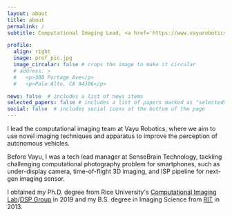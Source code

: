 ```yaml
---
layout: about
title: about
permalink: /
subtitle: Computational Imaging Lead, <a href='https://www.vayurobotics.com/'>Vayu Robotics</a>

profile:
  align: right
  image: prof_pic.jpg
  image_circular: false # crops the image to make it circular
  # address: >
  #   <p>380 Portage Ave</p>
  #   <p>Palo Alto, CA 94306</p>

news: false  # includes a list of news items
selected_papers: false # includes a list of papers marked as "selected={true}"
social: false  # includes social icons at the bottom of the page
---
```

I lead the computational imaging team at Vayu Robotics, where we aim to use novel imaging techniques and
apparatus to improve the perception of autonomous vehicles. 

Before Vayu, I was a tech lead manager at
SenseBrain Technology, tackling challenging computational photography problem for smartphones, such as 
under-display camera, time-of-flight 3D imaging, and ISP pipeline for next-gen imaging sensor. 

I obtained my
Ph.D. degree from Rice University's [Computational Imaging Lab](https://dsp.rice.edu/)/[DSP Group](https://dsp.rice.edu/) in 2019 and my B.S. degree in Imaging Science from [RIT](https://www.cis.rit.edu/) in 2013.